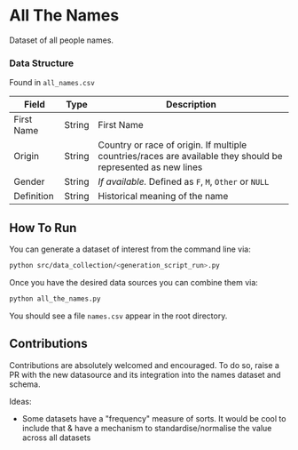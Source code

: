 # All The Names
Dataset of all people names.


### Data Structure
Found in `all_names.csv`

| Field 	| Type 	| Description 	|
|---	|---	|---	|
| First Name 	| String 	| First Name 	|
| Origin 	| String 	| Country or race of origin. If multiple countries/races are available they should be represented as new lines 	|
| Gender 	| String 	| *If available.*  Defined as `F`, `M`, `Other` or `NULL` |
| Definition 	| String 	| Historical meaning of the name 	|


## How To Run

You can generate a dataset of interest from the command line via:
```bash
python src/data_collection/<generation_script_run>.py
```

Once you have the desired data sources you can combine them via:
```bash
python all_the_names.py
```

You should see a file `names.csv` appear in the root directory.

## Contributions

Contributions are absolutely welcomed and encouraged. To do so, raise a PR with the new datasource and its integration into the names dataset and schema.

Ideas:
- Some datasets have a "frequency" measure of sorts. It would be cool to include that & have a mechanism to standardise/normalise the value across all datasets